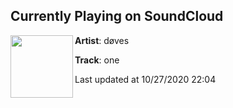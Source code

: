 ## Currently Playing on SoundCloud

[<img align="left" width="100" src="https://i1.sndcdn.com/artworks-000500695680-ohfp9v-t50x50.jpg">](https://soundcloud.com/dovescry/one)

**Artist**: døves 

**Track**: one

Last updated at 10/27/2020 22:04
